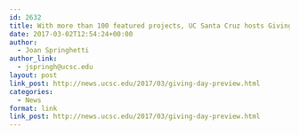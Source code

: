 ```yaml
---
id: 2632
title: With more than 100 featured projects, UC Santa Cruz hosts Giving Day 2017
date: 2017-03-02T12:54:24+00:00
author:
  - Joan Springhetti
author_link:
  - jspringh@ucsc.edu
layout: post
link_post: http://news.ucsc.edu/2017/03/giving-day-preview.html
categories:
  - News
format: link
link_post: http://news.ucsc.edu/2017/03/giving-day-preview.html
---
```

